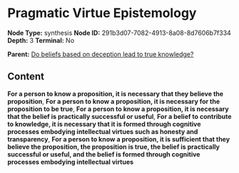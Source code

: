 # Pragmatic Virtue Epistemology

**Node Type:** synthesis
**Node ID:** 291b3d07-7082-4913-8a08-8d7606b7f334
**Depth:** 3
**Terminal:** No

**Parent:** [Do beliefs based on deception lead to true knowledge?](do-beliefs-based-on-deception-lead-to-true-knowledge.md)

## Content

**For a person to know a proposition, it is necessary that they believe the proposition**, **For a person to know a proposition, it is necessary for the proposition to be true**, **For a person to know a proposition, it is necessary that the belief is practically successful or useful**, **For a belief to contribute to knowledge, it is necessary that it is formed through cognitive processes embodying intellectual virtues such as honesty and transparency**, **For a person to know a proposition, it is sufficient that they believe the proposition, the proposition is true, the belief is practically successful or useful, and the belief is formed through cognitive processes embodying intellectual virtues**
